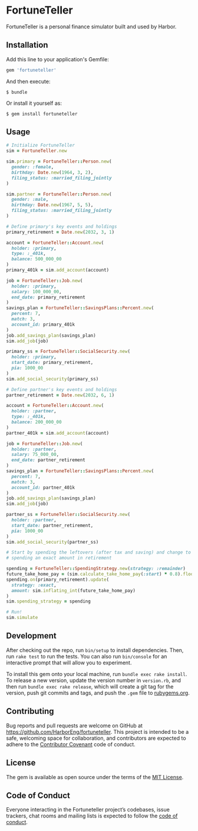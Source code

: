 # FortuneTeller

FortuneTeller is a personal finance simulator built and used by Harbor.

## Installation

Add this line to your application's Gemfile:

```ruby
gem 'fortuneteller'
```

And then execute:

    $ bundle

Or install it yourself as:

    $ gem install fortuneteller

## Usage

```ruby
# Initialize FortuneTeller
sim = FortuneTeller.new

sim.primary = FortuneTeller::Person.new(
  gender: :female,
  birthday: Date.new(1964, 3, 2),
  filing_status: :married_filing_jointly
)

sim.partner = FortuneTeller::Person.new(
  gender: :male,
  birthday: Date.new(1967, 5, 5),
  filing_status: :married_filing_jointly
)

# Define primary's key events and holdings
primary_retirement = Date.new(2032, 3, 1)

account = FortuneTeller::Account.new(
  holder: :primary,
  type: :_401k,
  balance: 500_000_00
)
primary_401k = sim.add_account(account)

job = FortuneTeller::Job.new(
  holder: :primary,
  salary: 100_000_00,
  end_date: primary_retirement
)
savings_plan = FortuneTeller::SavingsPlans::Percent.new(
  percent: 7,
  match: 3,
  account_id: primary_401k
)
job.add_savings_plan(savings_plan)
sim.add_job(job)

primary_ss = FortuneTeller::SocialSecurity.new(
  holder: :primary,
  start_date: primary_retirement,
  pia: 1000_00
)
sim.add_social_security(primary_ss)

# Define partner's key events and holdings
partner_retirement = Date.new(2032, 6, 1)

account = FortuneTeller::Account.new(
  holder: :partner,
  type: :_401k,
  balance: 200_000_00
)
partner_401k = sim.add_account(account)

job = FortuneTeller::Job.new(
  holder: :partner,
  salary: 75_000_00,
  end_date: partner_retirement
)
savings_plan = FortuneTeller::SavingsPlans::Percent.new(
  percent: 7,
  match: 3,
  account_id: partner_401k
)
job.add_savings_plan(savings_plan)
sim.add_job(job)

partner_ss = FortuneTeller::SocialSecurity.new(
  holder: :partner,
  start_date: partner_retirement,
  pia: 1000_00
)
sim.add_social_security(partner_ss)

# Start by spending the leftovers (after tax and saving) and change to
# spending an exact amount in retirement

spending = FortuneTeller::SpendingStrategy.new(strategy: :remainder)
future_take_home_pay = (sim.calculate_take_home_pay(:start) * 0.8).floor
spending.on(primary_retirement).update(
  strategy: :exact,
  amount: sim.inflating_int(future_take_home_pay)
)
sim.spending_strategy = spending

# Run!
sim.simulate
```

## Development

After checking out the repo, run `bin/setup` to install dependencies. Then, run `rake test` to run the tests. You can also run `bin/console` for an interactive prompt that will allow you to experiment.

To install this gem onto your local machine, run `bundle exec rake install`. To release a new version, update the version number in `version.rb`, and then run `bundle exec rake release`, which will create a git tag for the version, push git commits and tags, and push the `.gem` file to [rubygems.org](https://rubygems.org).

## Contributing

Bug reports and pull requests are welcome on GitHub at https://github.com/HarborEng/fortuneteller. This project is intended to be a safe, welcoming space for collaboration, and contributors are expected to adhere to the [Contributor Covenant](http://contributor-covenant.org) code of conduct.

## License

The gem is available as open source under the terms of the [MIT License](http://opensource.org/licenses/MIT).

## Code of Conduct

Everyone interacting in the Fortuneteller project’s codebases, issue trackers, chat rooms and mailing lists is expected to follow the [code of conduct](https://github.com/[USERNAME]/fortuneteller/blob/master/CODE_OF_CONDUCT.md).
